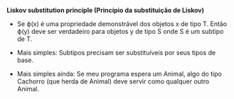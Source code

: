 
**Liskov substitution principle (Princípio da substituição de Liskov)**

- Se ϕ(x) é uma propriedade demonstrável dos objetos x de tipo T. Então ϕ(y)
deve ser verdadeiro para objetos y de tipo S onde S é um subtipo de T.

- Mais simples: Subtipos precisam ser substituíveis por seus tipos de base.

- Mais simples ainda: Se meu programa espera um Animal, algo do tipo
Cachorro (que herda de Animal) deve servir como qualquer outro Animal.